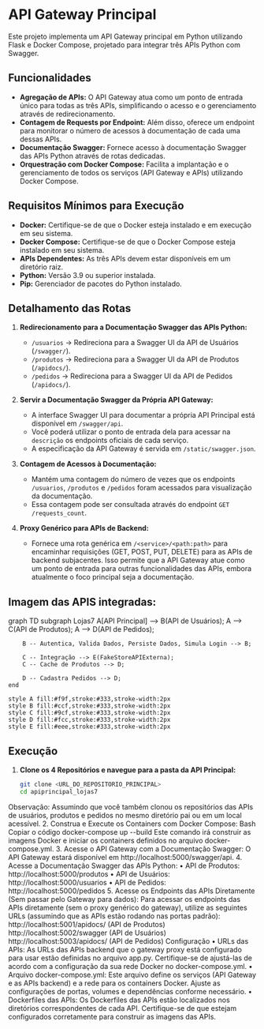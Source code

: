 # API Gateway Principal

Este projeto implementa um API Gateway principal em Python utilizando Flask e Docker Compose, projetado para integrar três APIs Python com Swagger.

## Funcionalidades

* **Agregação de APIs:** O API Gateway atua como um ponto de entrada único para todas as três APIs, simplificando o acesso e o gerenciamento através de redirecionamento.
* **Contagem de Requests por Endpoint:** Além disso, oferece um endpoint para monitorar o número de acessos à documentação de cada uma dessas APIs.
* **Documentação Swagger:** Fornece acesso à documentação Swagger das APIs Python através de rotas dedicadas.
* **Orquestração com Docker Compose:** Facilita a implantação e o gerenciamento de todos os serviços (API Gateway e APIs) utilizando Docker Compose.

## Requisitos Mínimos para Execução

* **Docker:** Certifique-se de que o Docker esteja instalado e em execução em seu sistema.
* **Docker Compose:** Certifique-se de que o Docker Compose esteja instalado em seu sistema.
* **APIs Dependentes:** As três APIs devem estar disponíveis em um diretório raiz.
* **Python:** Versão 3.9 ou superior instalada.
* **Pip:** Gerenciador de pacotes do Python instalado.

## Detalhamento das Rotas

1. **Redirecionamento para a Documentação Swagger das APIs Python:**
   * `/usuarios` -> Redireciona para a Swagger UI da API de Usuários (`/swagger/`).
   * `/produtos` -> Redireciona para a Swagger UI da API de Produtos (`/apidocs/`).
   * `/pedidos` -> Redireciona para a Swagger UI da API de Pedidos (`/apidocs/`).

2. **Servir a Documentação Swagger da Própria API Gateway:**
   * A interface Swagger UI para documentar a própria API Principal está disponível em `/swagger/api`.
   * Você poderá utilizar o ponto de entrada dela para acessar na `descrição` os endpoints oficiais de cada serviço.
   * A especificação da API Gateway é servida em `/static/swagger.json`.

3. **Contagem de Acessos à Documentação:**
   * Mantém uma contagem do número de vezes que os endpoints `/usuarios`, `/produtos` e `/pedidos` foram acessados para visualização da documentação.
   * Essa contagem pode ser consultada através do endpoint `GET /requests_count`.

4. **Proxy Genérico para APIs de Backend:**
   * Fornece uma rota genérica em `/<service>/<path:path>` para encaminhar requisições (GET, POST, PUT, DELETE) para as APIs de backend subjacentes. Isso permite que a API Gateway atue como um ponto de entrada para outras funcionalidades das APIs, embora atualmente o foco principal seja a documentação.

## Imagem das APIS integradas:

graph TD
    subgraph Lojas7
        A[API Principal] --> B(API de Usuários);
        A --> C(API de Produtos);
        A --> D(API de Pedidos);

        B -- Autentica, Valida Dados, Persiste Dados, Simula Login --> B;

        C -- Integração --> E(FakeStoreAPIExterna);
        C -- Cache de Produtos --> D;

        D -- Cadastra Pedidos --> D;
    end

    style A fill:#f9f,stroke:#333,stroke-width:2px
    style B fill:#ccf,stroke:#333,stroke-width:2px
    style C fill:#9cf,stroke:#333,stroke-width:2px
    style D fill:#fcc,stroke:#333,stroke-width:2px
    style E fill:#eee,stroke:#333,stroke-width:2px

## Execução

1. **Clone os 4 Repositórios e navegue para a pasta da API Principal:**

   ```bash
   git clone <URL_DO_REPOSITORIO_PRINCIPAL>
   cd apiprincipal_lojas7
Observação: Assumindo que você também clonou os repositórios das APIs de usuários, produtos e pedidos no mesmo diretório pai ou em um local acessível.
2. 
Construa e Execute os Containers com Docker Compose:
Bash
Copiar o código
docker-compose up --build
Este comando irá construir as imagens Docker e iniciar os containers definidos no arquivo docker-compose.yml.
3. 
Acesse o API Gateway com a Documentação Swagger:
O API Gateway estará disponível em http://localhost:5000/swagger/api.
4. 
Acesse a Documentação Swagger das APIs Python:
• API de Produtos: http://localhost:5000/produtos
• API de Usuários: http://localhost:5000/usuarios
• API de Pedidos: http://localhost:5000/pedidos
5. 
Acesse os Endpoints das APIs Diretamente (Sem passar pelo Gateway para dados):
Para acessar os endpoints das APIs diretamente (sem o proxy genérico do gateway), utilize as seguintes URLs (assumindo que as APIs estão rodando nas portas padrão):
http://localhost:5001/apidocs/  (API de Produtos)
http://localhost:5002/swagger    (API de Usuários)
http://localhost:5003/apidocs/  (API de Pedidos)
Configuração
• URLs das APIs: As URLs das APIs backend que o gateway proxy está configurado para usar estão definidas no arquivo app.py. Certifique-se de ajustá-las de acordo com a configuração da sua rede Docker no docker-compose.yml.
• Arquivo docker-compose.yml: Este arquivo define os serviços (API Gateway e as APIs backend) e a rede para os containers Docker. Ajuste as configurações de portas, volumes e dependências conforme necessário.
• Dockerfiles das APIs: Os Dockerfiles das APIs estão localizados nos diretórios correspondentes de cada API. Certifique-se de que estejam configurados corretamente para construir as imagens das APIs.